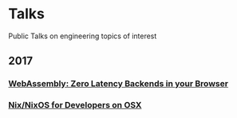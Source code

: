 # Talks
Public Talks on engineering topics of interest

## 2017
### [WebAssembly: Zero Latency Backends in your Browser](./public/2017-05-devcamp-webassembly/index.html)
### [Nix/NixOS for Developers on OSX](./public/2017-05-devcamp-nixos/index.html)
